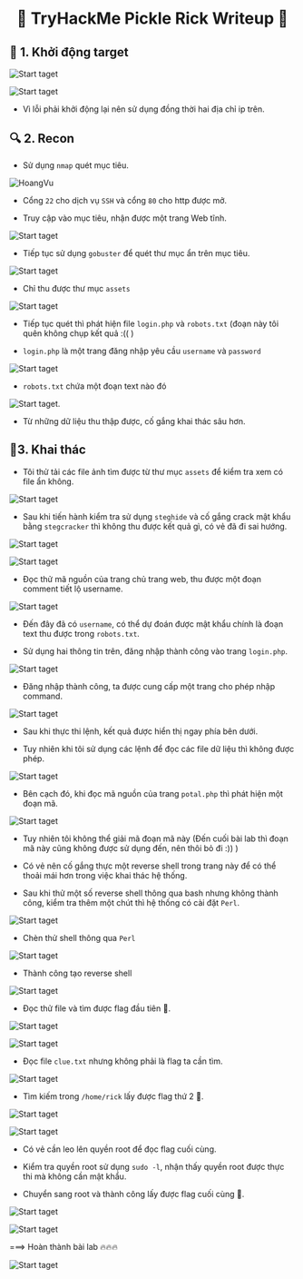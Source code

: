<div align="center">
    <h1>🥒 TryHackMe Pickle Rick Writeup 🧠
</h1>
</div>

## 🚀 1. Khởi động target

![Start taget](Images/1.png)

![Start taget](Images/0.5.png)

- Vì lỗi phải khởi động lại nên sử dụng đồng thời hai địa chỉ ip trên.

## 🔍 2. Recon

- Sử dụng `nmap` quét mục tiêu.

![HoangVu](Images/2.png)

- Cổng `22` cho dịch vụ `SSH` và cổng `80` cho http được mở.

- Truy cập vào mục tiêu, nhận được một trang Web tĩnh.

![Start taget](Images/3.png)

- Tiếp tục sử dụng `gobuster` để quét thư mục ẩn trên mục tiêu.

![Start taget](Images/5.png)

- Chỉ thu được thư mục `assets`

![Start taget](Images/6.png)

- Tiếp tục quét thì phát hiện file `login.php` và `robots.txt` (đoạn này tôi quên không chụp kết quả :(( )

- `login.php` là một trang đăng nhập yêu cầu `username` và `password`

![Start taget](Images/10.png)

- `robots.txt` chứa một đoạn text nào đó

![Start taget](Images/11.png).

- Từ những dữ liệu thu thập được, cố gắng khai thác sâu hơn.

## 🔑3. Khai thác

- Tôi thử tải các file ảnh tìm được từ thư mục `assets` để kiểm tra xem có file ẩn không.

![Start taget](Images/7.png)

- Sau khi tiến hành kiểm tra sử dụng `steghide` và cố gắng crack mật khẩu bằng `stegcracker` thì không thu được kết quả gì, có vẻ đã đi sai hướng.

![Start taget](Images/8.png)

![Start taget](Images/9.png)

- Đọc thử mã nguồn của trang chủ trang web, thu được một đoạn comment tiết lộ username.

![Start taget](Images/4.png)

- Đến đây đã có `username`, có thể dự đoán được mật khẩu chính là đoạn text thu được trong `robots.txt`.

- Sử dụng hai thông tin trên, đăng nhập thành công vào trang `login.php`.

![Start taget](Images/12.png)

- Đăng nhập thành công, ta được cung cấp một trang cho phép nhập command. 

![Start taget](Images/13.png)

- Sau khi thực thi lệnh, kết quả được hiển thị ngay phía bên dưới.

- Tuy nhiên khi tôi sử dụng các lệnh để đọc các file dữ liệu thì không được phép.

![Start taget](Images/14.png)

- Bên cạch đó, khi đọc mã nguồn của trang `potal.php` thì phát hiện một đoạn mã.

![Start taget](Images/15.png)

- Tuy nhiên tôi không thể giải mã đoạn mã này (Đến cuối bài lab thì đoạn mã này cũng không được sử dụng đến, nên thôi bỏ đi :)) )

- Có vẻ nên cố gắng thực một reverse shell trong trang này để có thể thoải mái hơn trong việc khai thác hệ thống.

- Sau khi thử một số reverse shell thông qua bash nhưng không thành công, kiểm tra thêm một chút thì hệ thống có cài đặt `Perl`.

![Start taget](Images/16.png)

- Chèn thử shell thông qua `Perl`

![Start taget](Images/17.png)

- Thành công tạo reverse shell

![Start taget](Images/18.png)

- Đọc thử file và tìm được flag đầu tiên 🚩.

![Start taget](Images/19.png)

![Start taget](Images/20.png)

- Đọc file `clue.txt` nhưng không phải là flag ta cần tìm.

![Start taget](Images/21.png)

- Tìm kiếm trong `/home/rick` lấy được flag thứ 2 🚩.

![Start taget](Images/22.png)

![Start taget](Images/23.png)

- Có vẻ cần leo lên quyền root để đọc flag cuối cùng.

- Kiểm tra quyền root sử dụng `sudo -l`, nhận thấy quyền root được thực thi mà không cần mật khẩu.

- Chuyển sang root và thành công lấy được flag cuối cùng 🚩.

![Start taget](Images/24.png)

![Start taget](Images/25.png)

===> Hoàn thành bài lab 🔥🔥🔥

![Start taget](Images/25.png)

